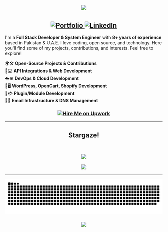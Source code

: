 <h1 align="center">
<img src="https://readme-typing-svg.herokuapp.com?font=Montserrat&weight=700&size=22&duration=3000&pause=1000&color=FED257&center=true&vCenter=true&width=435&lines=Hi,+I'm+Mohsin!;Welcome+to+My+WebSmith+Lore!"/>
</h1>

<h2 align="center">
  <a href="https://mohsin.one">
    <img src="https://img.shields.io/badge/Portfolio-FED257?style=for-the-badge" alt="Portfolio" />
  </a>
  <a href="https://www.linkedin.com/in/mohsinamerriaz">
    <img src="https://img.shields.io/badge/LinkedIn-0077B5?style=for-the-badge&logo=linkedin" alt="LinkedIn" />
  </a>
</h2>

I'm a **Full Stack Developer & System Engineer** with **8+ years of experience** based in Pakistan & U.A.E. I love coding, open source, and technology. Here you'll find some of my projects, contributions, and interests. Feel free to explore!

🌍🛠️ **Open-Source Projects & Contributions**<br>
🔗💻 **API Integrations & Web Development**<br>
☁️⚙️ **DevOps & Cloud Development**<br>
🛒🖥️ **WordPress, OpenCart, Shopify Development**<br>
🧩💳 **Plugin/Module Development**<br>
📧🌐 **Email Infrastructure & DNS Management**

<h3 align="center">
  <a href="https://www.upwork.com/freelancers/mohsinamerriaz">
    <img src="https://img.shields.io/badge/Hire%20Me%20on%20Upwork-1F6A4E?style=for-the-badge&logo=upwork" alt="Hire Me on Upwork" />
  </a>
</h3>

---

<h2 align="center">Stargaze!</h2>
<br>
<p align="center"><img src="https://komarev.com/ghpvc/?username=mohsinamerriaz&color=FED257&style=flat-square&label=Profile+Views&abbreviated=true"/></p>
<div align="center">
  <img width="390" src="https://github-readme-stats-salesp07.vercel.app/api?username=mohsinamerriaz&count_private=true&show_icons=true&theme=react&rank_icon=github&border_radius=10"/>
  <br/>
</div>

---

![snake gif](https://raw.githubusercontent.com/Platane/snk/output/github-contribution-grid-snake.svg)

<h3 align="center">
<img src="https://readme-typing-svg.herokuapp.com?font=Montserrat&weight=700&size=22&duration=3000&pause=1000&color=FED257&center=true&vCenter=true&width=435&lines=%F0%9F%9A%80+Always+learning+%26+building!;Get+in+Touch+with+me+on+LinkedIn!"/>
</h3>